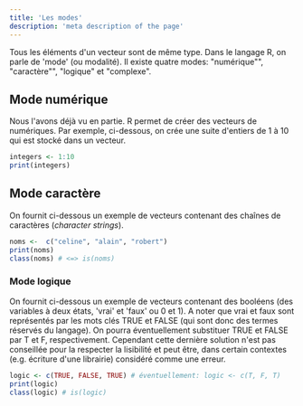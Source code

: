 ```yaml
---
title: 'Les modes'
description: 'meta description of the page'
---
```


Tous les éléments d'un vecteur sont de même type. Dans le langage R, on parle de 'mode' (ou modalité). Il existe quatre modes: "numérique"", "caractère"", "logique" et "complexe".

## Mode numérique

Nous l'avons déjà vu en partie. R permet de créer des vecteurs de numériques. Par exemple, ci-dessous, on crée une suite d'entiers de 1 à 10 qui est stocké dans un vecteur.

```r
integers <- 1:10
print(integers)
```

## Mode caractère

On fournit ci-dessous un exemple de vecteurs contenant des chaînes de caractères (*character strings*).

```r
noms <-  c("celine", "alain", "robert") 
print(noms)
class(noms) # <=> is(noms) 
```

### Mode logique

On fournit ci-dessous un exemple de vecteurs contenant des booléens (des variables à deux états, 'vrai' et 'faux' ou 0 et 1). A noter que vrai et faux sont représentés par les mots clés TRUE et FALSE (qui sont donc des termes réservés du langage). On pourra éventuellement substituer TRUE et FALSE par T et F, respectivement. Cependant cette dernière solution n'est pas conseillée pour la respecter la lisibilité et peut être, dans certain contextes (e.g. écriture d'une librairie) considéré comme une erreur.

```r
logic <- c(TRUE, FALSE, TRUE) # éventuellement: logic <- c(T, F, T)
print(logic)
class(logic) # is(logic)
```